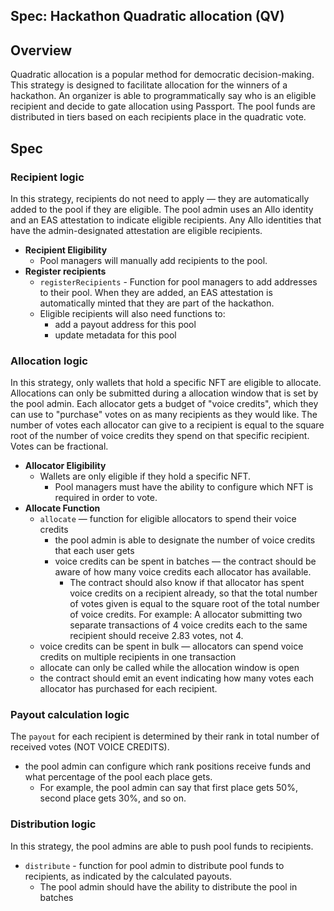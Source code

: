 Spec: Hackathon Quadratic allocation (QV)
---------------------------------

## Overview 
Quadratic allocation is a popular method for democratic decision-making. This strategy is designed to facilitate allocation for the winners of a hackathon. An organizer is able to programmatically say who is an eligible recipient and decide to gate allocation using Passport. The pool funds are distributed in tiers based on each recipients place in the quadratic vote. 

## Spec
### Recipient logic
In this strategy, recipients do not need to apply — they are automatically added to the pool if they are eligible. The pool admin uses an Allo identity and an EAS attestation to indicate eligible recipients. Any Allo identities that have the admin-designated attestation are eligible recipients. 
- **Recipient Eligibility**
    - Pool managers will manually add recipients to the pool. 
- **Register recipients**
    - `registerRecipients` - Function for pool managers to add addresses to their pool. When they are added, an EAS attestation is automatically minted that they are part of the hackathon. 
    - Eligible recipients will also need functions to: 
        - add a payout address for this pool
        - update metadata for this pool

### Allocation logic
In this strategy, only wallets that hold a specific NFT are eligible to allocate. Allocations can only be submitted during a allocation window that is set by the pool admin. Each allocator gets a budget of "voice credits", which they can use to "purchase" votes on as many recipients as they would like. The number of votes each allocator can give to a recipient is equal to the square root of the number of voice credits they spend on that specific recipient. Votes can be fractional. 
- **Allocator Eligibility**
    - Wallets are only eligible if they hold a specific NFT.
        - Pool managers must have the ability to configure which NFT is required in order to vote. 
- **Allocate Function**
    - `allocate` — function for eligible allocators to spend their voice credits
        - the pool admin is able to designate the number of voice credits that each user gets 
        - voice credits can be spent in batches — the contract should be aware of how many voice credits each allocator has available. 
            - The contract should also know if that allocator has spent voice credits on a recipient already, so that the total number of votes given is equal to the square root of the total number of voice credits. For example: A allocator submitting two separate transactions of 4 voice credits each to the same recipient should receive 2.83 votes, not 4.
    - voice credits can be spent in bulk — allocators can spend voice credits on multiple recipients in one transaction
    - allocate can only be called while the allocation window is open
    - the contract should emit an event indicating how many votes each allocator has purchased for each recipient. 

### Payout calculation logic
The `payout` for each recipient is determined by their rank in total number of received votes (NOT VOICE CREDITS). 
- the pool admin can configure which rank positions receive funds and what percentage of the pool each place gets.
    - For example, the pool admin can say that first place gets 50%, second place gets 30%, and so on.

### Distribution logic
In this strategy, the pool admins are able to push pool funds to recipients.

- `distribute` - function for pool admin to distribute pool funds to recipients, as indicated by the calculated payouts. 
    - The pool admin should have the ability to distribute the pool in batches
